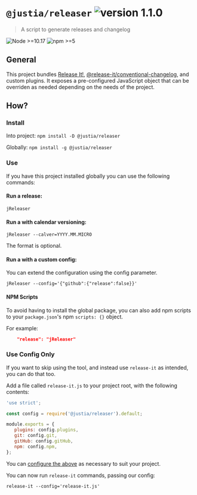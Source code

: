 <!-- UPDATE-PACKAGES:START - Do not remove or modify this section -->

# `@justia/releaser` ![version 1.1.0](https://img.shields.io/badge/version-1.1.0-blue?style=flat-square)

> A script to generate releases and changelog

<!-- UPDATE-PACKAGES:END -->

![Node >=10.17](https://img.shields.io/badge/node-%3E%3D10.17-brightgreen?style=flat-square)
![npm >=5](https://img.shields.io/badge/npm-%3E%3D5-brightgreen?style=flat-square)


## General

This project bundles [Release It!](https://github.com/release-it/release-it), [@release-it/conventional-changelog](https://github.com/release-it/conventional-changelog), and custom plugins. It exposes a pre-configured JavaScript object that can be overriden as needed depending on the needs of the project.

## How?

### Install

Into project: `npm install -D @justia/releaser`

Globally: `npm install -g @justia/releaser`

### Use

If you have this project installed globally you can use the following commands:

#### Run a release:

`jReleaser`

#### Run a with calendar versioning:

`jReleaser --calver=YYYY.MM.MICRO`

The format is optional.

#### Run a with a custom config:

You can extend the configuration using the config parameter.

`jReleaser --config='{"github":{"release":false}}'`

#### NPM Scripts

To avoid having to install the global package, you can also add npm scripts to your `package.json`'s npm `scripts: {}` object.

For example:

```json
    "release": "jReleaser"
```

### Use Config Only

If you want to skip using the tool, and instead use `release-it` as intended, you can do that too.

Add a file called `release-it.js` to your project root, with the following contents:

```javascript
'use strict';

const config = require('@justia/releaser').default;

module.exports = {
   plugins: config.plugins,
   git: config.git,
   gitHub: config.gitHub,
   npm: config.npm,
};
```

You can [configure the above](https://www.npmjs.com/package/release-it#configuration) as necessary to suit your project.

You can now run `release-it` commands, passing our config:

`release-it --config='release-it.js'`
